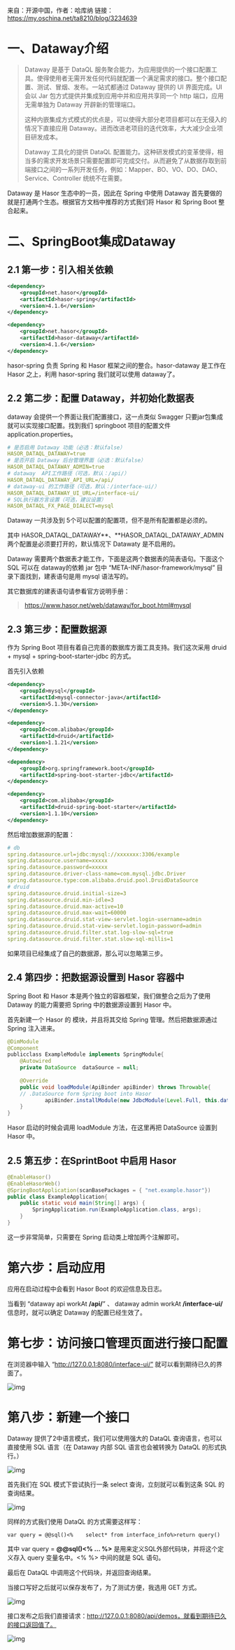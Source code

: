 来自：开源中国，作者：哈库纳 	链接：https://my.oschina.net/ta8210/blog/3234639



# 一、Dataway介绍

> Dataway 是基于 DataQL 服务聚合能力，为应用提供的一个接口配置工具。使得使用者无需开发任何代码就配置一个满足需求的接口。整个接口配置、测试、冒烟、发布。一站式都通过 Dataway 提供的 UI 界面完成。UI 会以 Jar 包方式提供并集成到应用中并和应用共享同一个 http 端口，应用无需单独为 Dataway 开辟新的管理端口。
>
> 
>
> 这种内嵌集成方式模式的优点是，可以使得大部分老项目都可以在无侵入的情况下直接应用 Dataway。进而改进老项目的迭代效率，大大减少企业项目研发成本。
>
> 
>
> Dataway 工具化的提供 DataQL 配置能力。这种研发模式的变革使得，相当多的需求开发场景只需要配置即可完成交付。从而避免了从数据存取到前端接口之间的一系列开发任务，例如：Mapper、BO、VO、DO、DAO、Service、Controller 统统不在需要。



Dataway 是 Hasor 生态中的一员，因此在 Spring 中使用 Dataway 首先要做的就是打通两个生态。根据官方文档中推荐的方式我们将 Hasor 和 Spring Boot 整合起来。



# 二、SpringBoot集成Dataway

## 2.1 第一步：引入相关依赖

```xml
<dependency>
    <groupId>net.hasor</groupId>   
    <artifactId>hasor-spring</artifactId>   
    <version>4.1.6</version>
</dependency>

<dependency>    
    <groupId>net.hasor</groupId>    
    <artifactId>hasor-dataway</artifactId>    
    <version>4.1.6</version>
</dependency>
```

hasor-spring 负责 Spring 和 Hasor 框架之间的整合。hasor-dataway 是工作在 Hasor 之上，利用 hasor-spring 我们就可以使用 dataway了。

## 2.2 第二步：配置 Dataway，并初始化数据表

dataway 会提供一个界面让我们配置接口，这一点类似 Swagger 只要jar包集成就可以实现接口配置。找到我们 springboot 项目的配置文件 application.properties。

```yaml
# 是否启用 Dataway 功能（必选：默认false）
HASOR_DATAQL_DATAWAY=true
# 是否开启 Dataway 后台管理界面（必选：默认false）
HASOR_DATAQL_DATAWAY_ADMIN=true
# dataway  API工作路径（可选，默认：/api/）
HASOR_DATAQL_DATAWAY_API_URL=/api/
# dataway-ui 的工作路径（可选，默认：/interface-ui/）
HASOR_DATAQL_DATAWAY_UI_URL=/interface-ui/
# SQL执行器方言设置（可选，建议设置）
HASOR_DATAQL_FX_PAGE_DIALECT=mysql
```

Dataway 一共涉及到 5个可以配置的配置项，但不是所有配置都是必须的。

其中 HASOR_DATAQL_DATAWAY**、**HASOR_DATAQL_DATAWAY_ADMIN 两个配置是必须要打开的，默认情况下 Datawaty 是不启用的。

Dataway 需要两个数据表才能工作，下面是这两个数据表的简表语句。下面这个 SQL 可以在 dataway的依赖 jar 包中 “META-INF/hasor-framework/mysql” 目录下面找到，建表语句是用 mysql 语法写的。

其它数据库的建表语句请参看官方说明手册：

> https://www.hasor.net/web/dataway/for_boot.html#mysql

## 2.3 第三步：配置数据源

作为 Spring Boot 项目有着自己完善的数据库方面工具支持。我们这次采用 druid + mysql + spring-boot-starter-jdbc 的方式。

首先引入依赖

```xml
<dependency>   
    <groupId>mysql</groupId>   
    <artifactId>mysql-connector-java</artifactId>    
    <version>5.1.30</version>
</dependency>

<dependency>    
    <groupId>com.alibaba</groupId>    
    <artifactId>druid</artifactId>    
    <version>1.1.21</version>
</dependency>

<dependency>   
    <groupId>org.springframework.boot</groupId>   
    <artifactId>spring-boot-starter-jdbc</artifactId>
</dependency>

<dependency>    
    <groupId>com.alibaba</groupId>    
    <artifactId>druid-spring-boot-starter</artifactId>   
    <version>1.1.10</version>
</dependency>
```

然后增加数据源的配置：

```yaml
# db
spring.datasource.url=jdbc:mysql://xxxxxxx:3306/example
spring.datasource.username=xxxxx
spring.datasource.password=xxxxx
spring.datasource.driver-class-name=com.mysql.jdbc.Driver
spring.datasource.type:com.alibaba.druid.pool.DruidDataSource
# druid
spring.datasource.druid.initial-size=3
spring.datasource.druid.min-idle=3
spring.datasource.druid.max-active=10
spring.datasource.druid.max-wait=60000
spring.datasource.druid.stat-view-servlet.login-username=admin
spring.datasource.druid.stat-view-servlet.login-password=admin
spring.datasource.druid.filter.stat.log-slow-sql=true
spring.datasource.druid.filter.stat.slow-sql-millis=1
```

如果项目已经集成了自己的数据源，那么可以忽略第三步。

## 2.4 第四步：把数据源设置到 Hasor 容器中

Spring Boot 和 Hasor 本是两个独立的容器框架，我们做整合之后为了使用 Dataway 的能力需要把 Spring 中的数据源设置到 Hasor 中。

首先新建一个 Hasor 的 模块，并且将其交给 Spring 管理。然后把数据源通过 Spring 注入进来。



```java
@DimModule
@Component
publicclass ExampleModule implements SpringModule{   
    @Autowired   
    private DataSource  dataSource = null;
    
    @Override    
    public void loadModule(ApiBinder apiBinder) throws Throwable{        
    // .DataSource form Spring boot into Hasor
            apiBinder.installModule(new JdbcModule(Level.Full, this.dataSource));
    }
}
```

Hasor 启动的时候会调用 loadModule 方法，在这里再把 DataSource 设置到 Hasor 中。



## 2.5 第五步：在SprintBoot 中启用 Hasor

```java
@EnableHasor()
@EnableHasorWeb()
@SpringBootApplication(scanBasePackages = { "net.example.hasor"})
public class ExampleApplication{    
	public static void main(String[] args) {
        SpringApplication.run(ExampleApplication.class, args);
    }
}
```

这一步非常简单，只需要在 Spring 启动类上增加两个注解即可。

# 第六步：启动应用

应用在启动过程中会看到 Hasor Boot 的欢迎信息及日志。

当看到 “dataway api workAt **/api/**” 、 dataway admin workAt **/interface-ui/** 信息时，就可以确定 Dataway 的配置已经生效了。



# 第七步：访问接口管理页面进行接口配置

在浏览器中输入 “http://127.0.0.1:8080/interface-ui/” 就可以看到期待已久的界面了。



![img](https://mmbiz.qpic.cn/mmbiz_png/tO7NEN7wjr6wVv9b3Kbgdn4xcIKP7neOk4JuQsiaadQmBBQuBibrdqPmcZJicxMGQyssj5SlQt5OCvnBZn2v5ApRQ/640?wx_fmt=png&tp=webp&wxfrom=5&wx_lazy=1&wx_co=1)

# 第八步：新建一个接口

Dataway 提供了2中语言模式，我们可以使用强大的 DataQL 查询语言，也可以直接使用 SQL 语言（在 Dataway 内部 SQL 语言也会被转换为 DataQL 的形式执行。）


![img](https://mmbiz.qpic.cn/mmbiz_png/tO7NEN7wjr6wVv9b3Kbgdn4xcIKP7neONgoEFrVEhlUzVEgyoia0H1ib1MopZPqbt9CWMibGgyibG0mVdT5sQY4AtA/640?wx_fmt=png&tp=webp&wxfrom=5&wx_lazy=1&wx_co=1)

首先我们在 SQL 模式下尝试执行一条 select 查询，立刻就可以看到这条 SQL 的查询结果。

![img](https://mmbiz.qpic.cn/mmbiz_png/tO7NEN7wjr6wVv9b3Kbgdn4xcIKP7neOKibEruC0ociaedbjiadWAzbbIWhoydU69g3z4CpwAJjd8OdhiaX4R6dBeQ/640?wx_fmt=png&tp=webp&wxfrom=5&wx_lazy=1&wx_co=1)

同样的方式我们使用 DataQL 的方式需要这样写：

```
var query = @@sql()<%    select* from interface_info%>return query()
```

其中 var query = **@@sql()<% ... %>** 是用来定义SQL外部代码块，并将这个定义存入 query 变量名中。<% %> 中间的就是 SQL 语句。

最后在 DataQL 中调用这个代码块，并返回查询结果。

当接口写好之后就可以保存发布了，为了测试方便，我选用 GET 方式。

![img](https://mmbiz.qpic.cn/mmbiz_png/tO7NEN7wjr6wVv9b3Kbgdn4xcIKP7neOFhWuA3vym75qmyjhh1gcFg8KDZtSwaZFxvVQDHe2Z6wlA6STs5gCng/640?wx_fmt=png&tp=webp&wxfrom=5&wx_lazy=1&wx_co=1)

接口发布之后我们直接请求：http://127.0.0.1:8080/api/demos，就看到期待已久的接口返回值了。

![img](https://mmbiz.qpic.cn/mmbiz_png/tO7NEN7wjr6wVv9b3Kbgdn4xcIKP7neOBZGwIfFd5SmXOTgdL8VkJpAAEWv6UHctOpoR6KDeicqCCEiaWmkeplPw/640?wx_fmt=png&tp=webp&wxfrom=5&wx_lazy=1&wx_co=1)